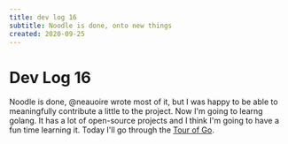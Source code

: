 ```yaml
---
title: dev log 16
subtitle: Noodle is done, onto new things
created: 2020-09-25
---
```

# Dev Log 16

Noodle is done, @neauoire wrote most of it, but I was happy to be able to
meaningfully contribute a little to the project. Now I'm going to learng
golang. It has a lot of open-source projects and I think I'm going to have a
fun time learning it. Today I'll go through the [Tour of
Go](https://tour.golang.org/welcome/1).
